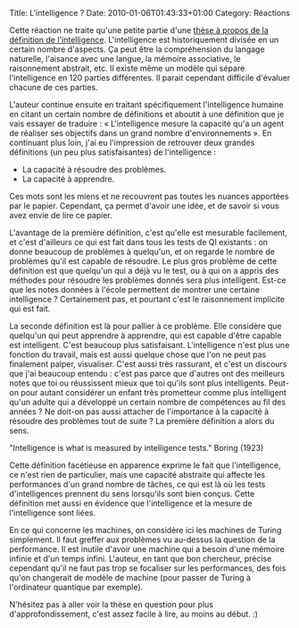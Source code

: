 Title: L'intelligence ? 
Date: 2010-01-06T01:43:33+01:00
Category: Réactions

Cette réaction ne traite qu'une petite partie d'une [thèse à propos de la
définition de l'intelligence](http://www.vetta.org/publications).
L'intelligence est historiquement divisée en un certain nombre d'aspects. Ça
peut être la compréhension du langage naturelle, l'aisance avec une langue, la
mémoire associative, le raisonnement abstrait, etc. Il existe même un modèle
qui sépare l'intelligence en 120 parties différentes. Il parait cependant
difficile d'évaluer chacune de ces parties.

L'auteur continue ensuite en traitant spécifiquement l'intelligence humaine en
citant un certain nombre de définitions et aboutit à une définition que je vais
essayer de traduire : « L'intelligence mesure la capacité qu'a un agent de
réaliser ses objectifs dans un grand nombre d'environnements ». En continuant
plus loin, j'ai eu l'impression de retrouver deux grandes définitions (un peu
plus satisfaisantes) de l'intelligence :

  * La capacité à résoudre des problèmes.
  * La capacité à apprendre.

Ces mots sont les miens et ne recouvrent pas toutes les nuances apportées par
le papier. Cependant, ça permet d'avoir une idée, et de savoir si vous avez
envie de lire ce papier.

L'avantage de la première définition, c'est qu'elle est mesurable facilement,
et c'est d'ailleurs ce qui est fait dans tous les tests de QI existants : on
donne beaucoup de problèmes à quelqu'un, et on regarde le nombre de problèmes
qu'il est capable de résoudre. Le plus gros problème de cette définition est
que quelqu'un qui a déjà vu le test, ou à qui on a appris des méthodes pour
résoudre les problèmes donnés sera plus intelligent. Est-ce que les notes
données à l'école permettent de montrer une certaine intelligence ?
Certainement pas, et pourtant c'est le raisonnement implicite qui est fait.

La seconde définition est là pour pallier à ce problème. Elle considère que
quelqu'un qui peut apprendre à apprendre, qui est capable d'être capable est
intelligent. C'est beaucoup plus satisfaisant. L'intelligence n'est plus une
fonction du travail, mais est aussi quelque chose que l'on ne peut pas
finalement palper, visualiser. C'est aussi très rassurant, et c'est un discours
que j'ai beaucoup entendu : c'est pas parce que d'autres ont des meilleurs
notes que toi ou réussissent mieux que toi qu'ils sont plus intelligents.
Peut-on pour autant considérer un enfant très prometteur comme plus intelligent
qu'un adulte qui a développé un certain nombre de compétences au fil des années
? Ne doit-on pas aussi attacher de l'importance à la capacité à résoudre des
problèmes tout de suite ? La première définition a alors du sens.

"Intelligence is what is measured by intelligence tests." Boring (1923)

Cette définition facétieuse en apparence exprime le fait que l'intelligence, ce
n'est rien de particulier, mais une capacité abstraite qui affecte les
performances d'un grand nombre de tâches, ce qui est là où les tests
d'intelligences prennent du sens lorsqu'ils sont bien conçus. Cette définition
met aussi en évidence que l'intelligence et la mesure de l'intelligence sont
liées.

En ce qui concerne les machines, on considère ici les machines de Turing
simplement. Il faut greffer aux problèmes vu au-dessus la question de la
performance. Il est inutile d'avoir une machine qui a besoin d'une mémoire
infinie et d'un temps infini. L'auteur, en tant que bon chercheur, précise
cependant qu'il ne faut pas trop se focaliser sur les performances, des fois
qu'on changerait de modèle de machine (pour passer de Turing à l'ordinateur
quantique par exemple).

N'hésitez pas à aller voir la thèse en question pour plus d'approfondissement,
c'est assez facile à lire, au moins au début. :)

<!-- % vim: set spelllang=fr: -->
